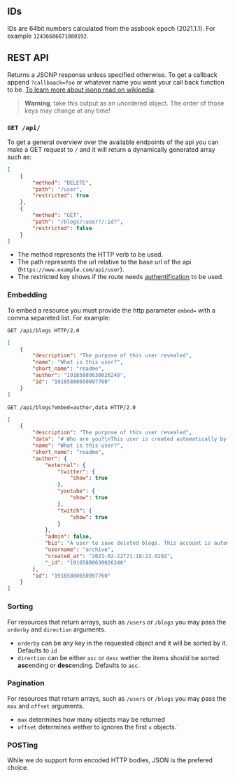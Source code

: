## IDs

IDs are 64bit numbers calculated from the assbook epoch (2021.1.1). For example `12436686671880192`.

## REST API

Returns a JSONP response unless specified otherwise. To get a callback append `?callbaack=foo` or whatever name you want your call back function to be. [To learn more about jsonp read on wikipedia](https://en.wikipedia.org/wiki/JSONP).

> **Warning**, take this output as an unordered object. The order of those keys may change at any time!

### `GET /api/`

To get a general overview over the available endpoints of the api you can make a GET request to `/` and it will return a dynamically generated array such as: 

```json
[
	{
		"method": "DELETE",
		"path": "/user",
		"restricted": true
	},
	{
		"method": "GET",
		"path": "/blogs/:user?/:id?",
		"restricted": false
	}
]
```

-   The method represents the HTTP verb to be used. 
-   The path represents the url relative to the base url of the api (`https://www.example.com/api/user`). 
-   The restricted key shows if the route needs [authentification](./auth.md) to be used.  

### Embedding

To embed a resource you must provide the http parameter `embed=` with a comma separeted list. For example:

```http
GET /api/blogs HTTP/2.0
```

```json
[
	{
		"description": "The purpose of this user revealed",
		"name": "What is this user?",
		"short_name": "readme",
		"author": "19165880630026240",
		"id": "19165880650997760"
	}
]
```

```http
GET /api/blogs?embed=author,data HTTP/2.0
```

```json
[
	{
		"description": "The purpose of this user revealed",
		"data": "# Who are you?\nThis user is created automatically by the server. It's purpose is to archive blogs from users that want to delete their account but don't want to delete their blogs. \nAs a side note it's also used for testing. \n",
		"name": "What is this user?",
		"short_name": "readme",
		"author": {
			"external": {
				"twitter": {
					"show": true
				},
				"youtube": {
					"show": true
				},
				"twitch": {
					"show": true
				}
			},
			"admin": false,
			"bio": "A user to save deleted blogs. This account is automated and not a real human. ",
			"username": "archive",
			"created_at": "2021-02-22T21:18:22.029Z",
			"_id": "19165880630026240"
		},
		"id": "19165880650997760"
	}
]
```

### Sorting

For resources that return arrays, such as `/users` or `/blogs` you may pass the `orderby` and `direction` arguments.

-   `orderby` can be any key in the requested object and it will be sorted by it. Defaults to `id`
-   `direction` can be either `asc` or `desc` wether the items should be sorted **asc**ending or **desc**ending. Defaults to `asc`.

### Pagination

For resources that return arrays, such as `/users` or `/blogs` you may pass the `max` and `offset` arguments.

-   `max` determines how many objects may be returned
-   `offset` determines wether to ignores the first `x` objects.´

### POSTing

While we do support form encoded HTTP bodies, JSON is the prefered choice.
